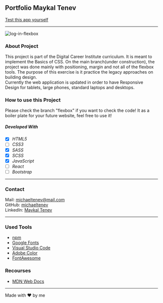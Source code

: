 ## Portfolio Maykal Tenev

[Test this app yourself](maykaltenev.github.io/log-in-page/)

---


![log-in-flexbox](./images/flexbox-1.png)

### About Project

This project is part of the Digital Career Institute curriculum. It is meant to implement the Basics of CSS. On the main branch(under construction), the project was done mainly with positioning, margin and not all of the flexbox tools.
The purpose of this exercise is it practice the legacy approaches on building design.  
Currently the web application is updated in order to have Responsive Design for tablets, large phones, standard laptops and desktops.

### How to use this Project

Please check the branch "flexbox" if you want to check the code! It as a boiler plate for your future website, feel free to use it! </br>

##### Developed With

- [x] _HTML5_
- [ ] _CSS3_
- [x] _SASS_
- [x] _SCSS_
- [x] _JavaScript_
- [ ] _React_
- [ ] _Bootstrap_

---

### Contact

Mail: <michaeltenev@mail.com><br>
GitHub: [michaeltenev](https://github.com/maykaltenev)<br>
LinkedIn: [Maykal Tenev](https://www.linkedin.com/in/maykal-tenev-a8729586/)

---

### Used Tools

- [npm](https://www.npmjs.com/)
- [Google Fonts](https://fonts.google.com/)
- [Visual Studio Code](https://code.visualstudio.com/)
- [Adobe Color](https://color.adobe.com/create/color-wheel)
- [FontAwesome](https://fontawesome.com/)

### Recourses

- [MDN Web Docs](https://developer.mozilla.org/de/)

---

Made with ❤️ by me
